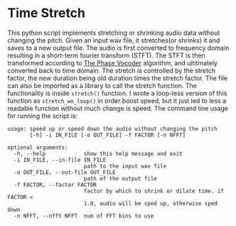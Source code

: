 # Time Stretch
This python script implements stretching or shrinking audio data without changing the pitch. Given an input wav file, it stretches(or shrinks) it and saves to a new output file.
The audio is first converted to frequency domain resulting in a short-term fourier transform (STFT). The STFT is then transformed according to [The Phase Vocoder](https://labrosa.ee.columbia.edu/matlab/pvoc/) algorithm, and ultitmately converted back to time domain. The stretch is controlled by the stretch factor, the new duration being old duration times the stretch factor.
The file can also be imported as a library to call the stretch function. The functionality is inside `stretch()` function. I wrote a loop-less version of this function as `stretch_wo_loop()` in order boost speed, but it just led to less a readable function without much change is speed.
The command line usage for running the script is:
```
usage: speed up or speed down the audio without changing the pitch
       [-h] -i IN_FILE [-o OUT_FILE] -f FACTOR [-n NFFT]

optional arguments:
  -h, --help            show this help message and exit
  -i IN_FILE, --in-file IN_FILE
                        path to the input wav file
  -o OUT_FILE, --out-file OUT_FILE
                        path of the output file
  -f FACTOR, --factor FACTOR
                        factor by which to shrink or dilate time. if FACTOR <
                        1.0, audio will be sped up, otherwise sped down
  -n NFFT, --nfft NFFT  num of FFT bins to use
```